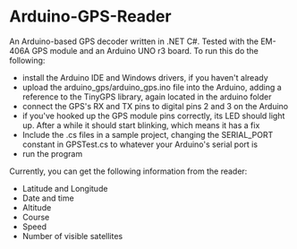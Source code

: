 Arduino-GPS-Reader
===============

An Arduino-based GPS decoder written in .NET C#. Tested with the EM-406A GPS module and an Arduino UNO r3 board. To run this do the following:


* install the Arduino IDE and Windows drivers, if you haven't already
* upload the arduino_gps/arduino_gps.ino file into the Arduino, adding a reference to the TinyGPS library, again located in the arduino folder 
* connect the GPS's RX and TX pins to digital pins 2 and 3 on the Arduino 
* if you've hooked up the GPS module pins correctly, its LED should light up. After a while it should start blinking, which means it has a fix
* Include the .cs files in a sample project, changing the SERIAL_PORT constant in GPSTest.cs to whatever your Arduino's serial port is
* run the program

Currently, you can get the following information from the reader:
* Latitude and Longitude
* Date and time
* Altitude
* Course
* Speed
* Number of visible satellites
